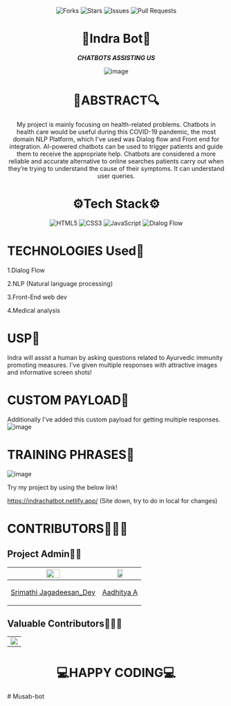 <div align='center'>

![Forks](https://img.shields.io/github/forks/Srimathij/Indra_Bot)
![Stars](https://img.shields.io/github/stars/Srimathij/Indra_Bot)
![Issues](https://img.shields.io/github/issues/Srimathij/Indra_Bot)
![Pull Requests](https://img.shields.io/github/issues-pr/Srimathij/Indra_Bot?)

# 🤖Indra Bot🤖

___CHATBOTS ASSISTING US___

![image](https://user-images.githubusercontent.com/46951797/109905711-38e70d80-7cc5-11eb-9ba7-0e891bdf21a0.png)

# 🔎ABSTRACT🔍
My project is mainly focusing on health-related problems. Chatbots in health care would be useful during this COVID-19 pandemic, the most domain NLP Platform, which I've used was Dialog flow and Front end for integration. AI-powered chatbots can be used to trigger patients and guide them to receive the appropriate help. Chatbots are considered a more reliable and accurate alternative to online searches patients carry out when they’re trying to understand the cause of their symptoms. It can understand user queries.

# ⚙️Tech Stack⚙️ 
<img alt="HTML5" src="https://img.shields.io/badge/html5%20-%23E34F26.svg?&style=for-the-badge&logo=html5&logoColor=white"/>	<img alt="CSS3" src="https://img.shields.io/badge/css3%20-%231572B6.svg?&style=for-the-badge&logo=css3&logoColor=white"/>	<img alt="JavaScript" src="https://img.shields.io/badge/javascript%20-%23323330.svg?&style=for-the-badge&logo=javascript&logoColor=%23F7DF1E"/>	<img alt="Dialog Flow" src="https://img.shields.io/badge/Dialog flow-%2300f.svg?&style=for-the-badge&logo=dialogflow&logoColor=white"/>

</div>

# TECHNOLOGIES Used🔬

1.Dialog Flow

2.NLP (Natural language processing)

3.Front-End web dev

4.Medical analysis

# USP📝
Indra will assist a human by asking questions related to Ayurvedic immunity promoting measures. I've given multiple responses with attractive images and informative screen shots!

# CUSTOM PAYLOAD📃
Additionally I've added this custom payload for getting multiple responses.
![image](https://user-images.githubusercontent.com/46951797/109904495-5ca95400-7cc3-11eb-80b7-1944850893d8.png)

# TRAINING PHRASES👷
![image](https://user-images.githubusercontent.com/46951797/109904767-ba3da080-7cc3-11eb-8906-c62ff94fb47b.png)


Try my project by using the below link!

https://indrachatbot.netlify.app/ (Site down, try to do in local for changes)


# CONTRIBUTORS🧑🏻‍💻

## Project Admin👨‍🏫

|<img src="https://www.flaticon.com/free-icon/cv_3135731?term=cv&page=1&position=14&origin=search&related_id=3135731" width ="40%">|<img src="https://www.flaticon.com/free-icon/resume_3412079?term=cv&page=1&position=21&origin=search&related_id=3412079" width ="40%">
|--------------|-----------|
|<p align="center">[Srimathi Jagadeesan_Dev](https://github.com/Srimathij)</p>|<p align="center">[Aadhitya A](https://github.com/alphaX86)</p>


## Valuable Contributors👨🏻‍💻

<table>
	<tr>
		<td>
			<a href="https://github.com/Srimathij/Indra_Bot/graphs/contributors">
  <img src="https://contrib.rocks/image?repo=Srimathij/Indra_Bot" />
</a>
		</td>
	</tr>
</table>


<div align='center'>

# 💻HAPPY CODING💻

</div>
# Musab-bot
